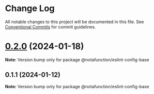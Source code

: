 # Change Log

All notable changes to this project will be documented in this file.
See [Conventional Commits](https://conventionalcommits.org) for commit guidelines.

# [0.2.0](https://github.com/notafunction/eslint-config/compare/v0.1.1...v0.2.0) (2024-01-18)

**Note:** Version bump only for package @notafunction/eslint-config-base

## 0.1.1 (2024-01-12)

**Note:** Version bump only for package @notafunction/eslint-config-base
